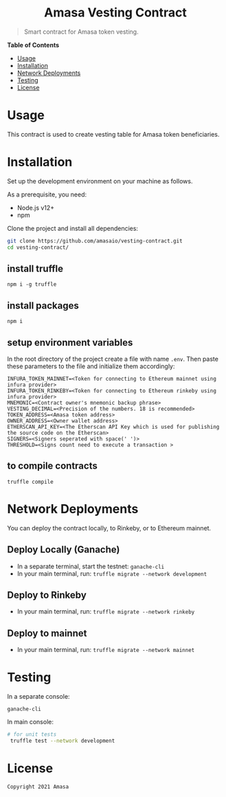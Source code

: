 <h1 align="center">Amasa Vesting Contract</h1>

> Smart contract for Amasa token vesting. 

**Table of Contents**

- [Usage](#-usage)
- [Installation](#-installation)
- [Network Deployments](#-network-deployments)
- [Testing](#-testing)
- [License](#-license)


# Usage

This contract is used to create vesting table for Amasa token beneficiaries.


# Installation

Set up the development environment on your machine as follows.

As a prerequisite, you need:

- Node.js v12+
- npm

Clone the project and install all dependencies:

```bash
git clone https://github.com/amasaio/vesting-contract.git
cd vesting-contract/
```

## install truffle
```
npm i -g truffle
```


## install packages
```
npm i
```

## setup environment variables
In the root directory of the project create a file with name ```.env```. Then paste these parameters to the file and initialize them accordingly:

```
INFURA_TOKEN_MAINNET=<Token for connecting to Ethereum mainnet using infura provider>
INFURA_TOKEN_RINKEBY=<Token for connecting to Ethereum rinkeby using infura provider>
MNEMONIC=<Contract owner's mnemonic backup phrase>
VESTING_DECIMAL=<Precision of the numbers. 18 is recommended>
TOKEN_ADDRESS=<Amasa token address>
OWNER_ADDRESS=<Owner wallet address>
ETHERSCAN_API_KEY=<The Etherscan API Key which is used for publishing the source code on the Etherscan>
SIGNERS=<Signers seperated with space(' ')>
THRESHOLD=<Signs count need to execute a transaction >
```

## to compile contracts
```
truffle compile
```



# Network Deployments

You can deploy the contract locally, to Rinkeby, or to Ethereum mainnet.

## Deploy Locally (Ganache)

* In a separate terminal, start the testnet: `ganache-cli`
* In your main terminal, run: `truffle migrate --network development`

## Deploy to Rinkeby

* In your main terminal, run: `truffle migrate --network rinkeby`

## Deploy to mainnet

* In your main terminal, run: `truffle migrate --network mainnet`


# Testing

In a separate console:
```console
ganache-cli
```

In main console:
```bash
# for unit tests
 truffle test --network development
```

# License

```
Copyright 2021 Amasa

```
